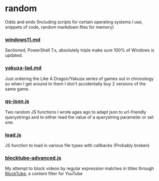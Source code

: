 # random
Odds and ends (Including scripts for certain operating systems I use, snippets of code, random markdown files for memory)

### [windows11.md](https://github.com/chrislowles/random/blob/master/windows11.md)
Sectioned, PowerShell 7.x, absolutely triple make sure 100% of Windows is updated.

### [yakuza-lad.md](https://github.com/chrislowles/random/blob/master/yakuza-lad.md)
Just ordering the Like A Dragon/Yakuza series of games out in chronology so when I get around to them I don't accidentally buy 2 versions of the same game.

### [qs-json.js](https://github.com/chrislowles/random/blob/master/qs-json.js)
Two random JS functions I wrote ages ago to adapt json to url-friendly querystrings and to either read the value of a querystring parameter or set one.

### [load.js](https://github.com/chrislowles/random/blob/master/load.js)
JS function to load in various file types with callbacks (Probably broken)

### [blocktube-advanced.js](https://github.com/chrislowles/random/blob/master/blocktube-advanced.js)
My attempt to block videos by regular expression matches in titles through [BlockTube](https://github.com/amitbl/blocktube), a content filter for YouTube